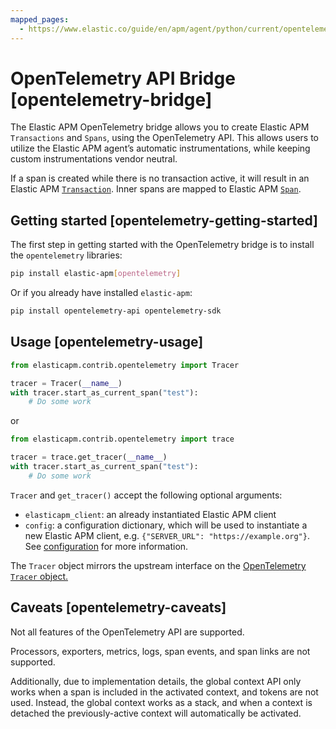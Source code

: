 ```yaml
---
mapped_pages:
  - https://www.elastic.co/guide/en/apm/agent/python/current/opentelemetry-bridge.html
---
```


# OpenTelemetry API Bridge [opentelemetry-bridge]

The Elastic APM OpenTelemetry bridge allows you to create Elastic APM `Transactions` and `Spans`, using the OpenTelemetry API. This allows users to utilize the Elastic APM agent’s automatic instrumentations, while keeping custom instrumentations vendor neutral.

If a span is created while there is no transaction active, it will result in an Elastic APM [`Transaction`](docs-content://solutions/observability/apm/transactions.md). Inner spans are mapped to Elastic APM [`Span`](docs-content://solutions/observability/apm/spans.md).


## Getting started [opentelemetry-getting-started]

The first step in getting started with the OpenTelemetry bridge is to install the `opentelemetry` libraries:

```bash
pip install elastic-apm[opentelemetry]
```

Or if you already have installed `elastic-apm`:

```bash
pip install opentelemetry-api opentelemetry-sdk
```


## Usage [opentelemetry-usage]

```python
from elasticapm.contrib.opentelemetry import Tracer

tracer = Tracer(__name__)
with tracer.start_as_current_span("test"):
    # Do some work
```

or

```python
from elasticapm.contrib.opentelemetry import trace

tracer = trace.get_tracer(__name__)
with tracer.start_as_current_span("test"):
    # Do some work
```

`Tracer` and `get_tracer()` accept the following optional arguments:

* `elasticapm_client`: an already instantiated Elastic APM client
* `config`: a configuration dictionary, which will be used to instantiate a new Elastic APM client, e.g. `{"SERVER_URL": "https://example.org"}`. See [configuration](/reference/configuration.md) for more information.

The `Tracer` object mirrors the upstream interface on the [OpenTelemetry `Tracer` object.](https://opentelemetry-python.readthedocs.io/en/latest/api/trace.html#opentelemetry.trace.Tracer)


## Caveats [opentelemetry-caveats]

Not all features of the OpenTelemetry API are supported.

Processors, exporters, metrics, logs, span events, and span links are not supported.

Additionally, due to implementation details, the global context API only works when a span is included in the activated context, and tokens are not used. Instead, the global context works as a stack, and when a context is detached the previously-active context will automatically be activated.

